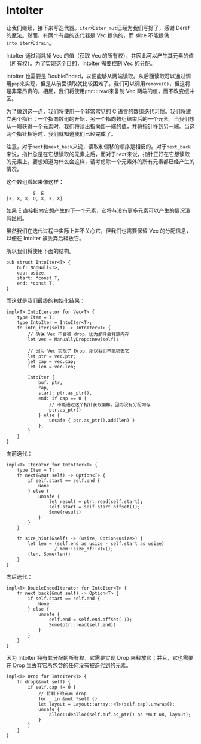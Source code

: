 # IntoIter

让我们继续，接下来写迭代器。`iter`和`iter_mut`已经为我们写好了，感谢 Deref 的魔法。然而，有两个有趣的迭代器是 Vec 提供的，而 slice 不能提供：`into_iter`和`drain`。

IntoIter 通过消耗掉 Vec 的值（获取 Vec 的所有权），并因此可以产生其元素的值（所有权）。为了实现这个目的，IntoIter 需要控制 Vec 的分配。

IntoIter 也需要是 DoubleEnded，以便能够从两端读取。从后面读取可以通过调用`pop`来实现，但是从前面读取就比较困难了。我们可以调用`remove(0)`，但这将是非常昂贵的。相反，我们将使用`ptr::read`来复制 Vec 两端的值，而不改变缓冲区。

为了做到这一点，我们将使用一个非常常见的 C 语言的数组迭代习惯。我们将建立两个指针；一个指向数组的开始，另一个指向数组结束后的一个元素。当我们想从一端获得一个元素时，我们将读出指向那一端的值，并将指针移到另一端。当这两个指针相等时，我们就知道我们已经完成了。

注意，对于`next`和`next_back`来说，读取和偏移的顺序是相反的。对于`next_back`来说，指针总是在它想读取的元素之后，而对于`next`来说，指针正好在它想读取的元素上。要想知道为什么会这样，请考虑除一个元素外的所有元素都已经产生的情况。

这个数组看起来像这样：

```text
          S  E
[X, X, X, O, X, X, X]
```

如果 E 直接指向它想产生的下一个元素，它将与没有更多元素可以产生的情况没有区别。

虽然我们在迭代过程中实际上并不关心它，但我们也需要保留 Vec 的分配信息，以便在 IntoIter 被丢弃后释放它。

所以我们将使用下面的结构。

<!-- ignore: simplified code -->

```rust,ignore
pub struct IntoIter<T> {
    buf: NonNull<T>,
    cap: usize,
    start: *const T,
    end: *const T,
}
```

而这就是我们最终的初始化结果：

<!-- ignore: simplified code -->

```rust,ignore
impl<T> IntoIterator for Vec<T> {
    type Item = T;
    type IntoIter = IntoIter<T>;
    fn into_iter(self) -> IntoIter<T> {
        // 确保 Vec 不会被 drop，因为那样会释放内存
        let vec = ManuallyDrop::new(self);

        // 因为 Vec 实现了 Drop，所以我们不能销毁它
        let ptr = vec.ptr;
        let cap = vec.cap;
        let len = vec.len;

        IntoIter {
            buf: ptr,
            cap,
            start: ptr.as_ptr(),
            end: if cap == 0 {
                // 不能通过这个指针获取偏移，因为没有分配内存
                ptr.as_ptr()
            } else {
                unsafe { ptr.as_ptr().add(len) }
            },
        }
    }
}
```

向前迭代：

<!-- ignore: simplified code -->

```rust,ignore
impl<T> Iterator for IntoIter<T> {
    type Item = T;
    fn next(&mut self) -> Option<T> {
        if self.start == self.end {
            None
        } else {
            unsafe {
                let result = ptr::read(self.start);
                self.start = self.start.offset(1);
                Some(result)
            }
        }
    }

    fn size_hint(&self) -> (usize, Option<usize>) {
        let len = (self.end as usize - self.start as usize)
                  / mem::size_of::<T>();
        (len, Some(len))
    }
}
```

向后迭代：

<!-- ignore: simplified code -->

```rust,ignore
impl<T> DoubleEndedIterator for IntoIter<T> {
    fn next_back(&mut self) -> Option<T> {
        if self.start == self.end {
            None
        } else {
            unsafe {
                self.end = self.end.offset(-1);
                Some(ptr::read(self.end))
            }
        }
    }
}
```

因为 IntoIter 拥有其分配的所有权，它需要实现 Drop 来释放它；并且，它也需要在 Drop 里丢弃它所包含的任何没有被迭代到的元素。

<!-- ignore: simplified code -->

```rust,ignore
impl<T> Drop for IntoIter<T> {
    fn drop(&mut self) {
        if self.cap != 0 {
            // 将剩下的元素 drop
            for _ in &mut *self {}
            let layout = Layout::array::<T>(self.cap).unwrap();
            unsafe {
                alloc::dealloc(self.buf.as_ptr() as *mut u8, layout);
            }
        }
    }
}
```
